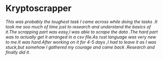 # **Kryptoscrapper**

*This was probably the toughest task I came across while doing the tasks .It took me soo much of time just to research and understand the basics of it.The scrapping part was easy,I was able to scrape the data .The hard part was to actually get it arranged in a csv file.As rust language was very new to me.It was hard.After working on it for 4-5 days ,I had to leave it as I was stuck,but somehow I gathered my courage and came back .Research and finally did it.*
